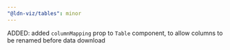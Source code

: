 ```yaml
---
"@ldn-viz/tables": minor
---
```


ADDED: added `columnMapping` prop to `Table` component, to allow columns to be renamed before data download
